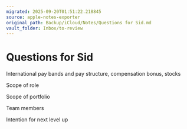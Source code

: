 ```yaml
---
migrated: 2025-09-20T01:51:22.218845
source: apple-notes-exporter
original_path: Backup/iCloud/Notes/Questions for Sid.md
vault_folder: Inbox/to-review
---
```

# Questions for Sid

International pay bands and pay structure, compensation bonus, stocks

Scope of role

Scope of portfolio

Team members

Intention for next level up 

